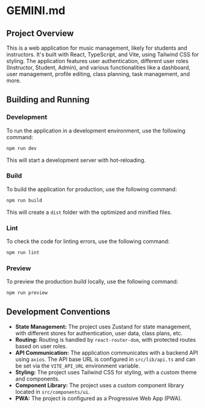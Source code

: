 # GEMINI.md

## Project Overview

This is a web application for music management, likely for students and instructors. It's built with React, TypeScript, and Vite, using Tailwind CSS for styling. The application features user authentication, different user roles (Instructor, Student, Admin), and various functionalities like a dashboard, user management, profile editing, class planning, task management, and more.

## Building and Running

### Development

To run the application in a development environment, use the following command:

```bash
npm run dev
```

This will start a development server with hot-reloading.

### Build

To build the application for production, use the following command:

```bash
npm run build
```

This will create a `dist` folder with the optimized and minified files.

### Lint

To check the code for linting errors, use the following command:

```bash
npm run lint
```

### Preview

To preview the production build locally, use the following command:

```bash
npm run preview
```

## Development Conventions

*   **State Management:** The project uses Zustand for state management, with different stores for authentication, user data, class plans, etc.
*   **Routing:** Routing is handled by `react-router-dom`, with protected routes based on user roles.
*   **API Communication:** The application communicates with a backend API using `axios`. The API base URL is configured in `src/lib/api.ts` and can be set via the `VITE_API_URL` environment variable.
*   **Styling:** The project uses Tailwind CSS for styling, with a custom theme and components.
*   **Component Library:** The project uses a custom component library located in `src/components/ui`.
*   **PWA:** The project is configured as a Progressive Web App (PWA).

